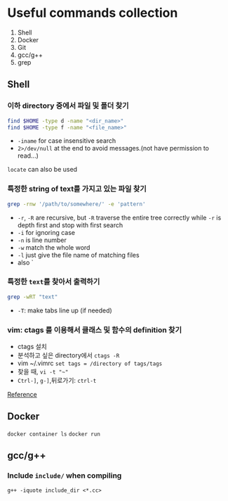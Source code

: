 # Useful commands collection

1. Shell
2. Docker
3. Git
4. gcc/g++
5. grep



## Shell

### 이하 directory 중에서 파일 및 폴더 찾기

```bash
find $HOME -type d -name "<dir_name>"
find $HOME -type f -name "<file_name>"
```

* `-iname` for case insensitive search
* `2>/dev/null` at the end to avoid messages.(not have permission to read...)

`locate` can also be used


### 특정한 string of text를 가지고 있는 파일 찾기

```bash
grep -rnw '/path/to/somewhere/' -e 'pattern'
```
* `-r`, `-R` are recursive, but `-R` traverse the entire tree correctly while `-r` is depth first and stop with first search
* `-i` for ignoring case
* `-n` is line number
* `-w` match the whole word
* `-l` just give the file name of matching files
* also `

### 특정한 `text`를 찾아서 출력하기

```bash
grep -wRT "text"
```
* `-T`: make tabs line up (if needed) 

### vim: ctags 를 이용해서 클래스 및 함수의 definition 찾기
* ctags 설치
* 분석하고 싶은 directory에서 `ctags -R`
* vim ~/.vimrc `set tags = /directory of tags/tags`
* 찾을 때, `vi -t "~"`
* `Ctrl-]`, `g-]`,뒤로가기: `ctrl-t`


[Reference](https://stackoverflow.com/a/16957078)

## Docker

`docker container ls`
`docker run`

## gcc/g++
### Include `include/` when compiling

`g++ -iquote include_dir <*.cc>`



